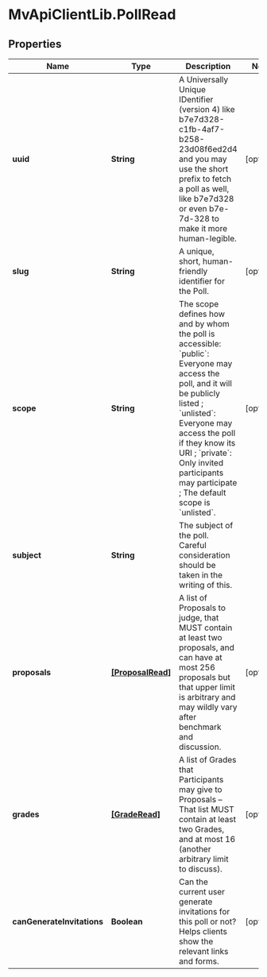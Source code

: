 # MvApiClientLib.PollRead

## Properties

Name | Type | Description | Notes
------------ | ------------- | ------------- | -------------
**uuid** | **String** | A Universally Unique IDentifier (version 4) like b7e7d328-c1fb-4af7-b258-23d08f6ed2d4 and you may use the short prefix to fetch a poll as well, like b7e7d328 or even b7e-7d-328 to make it more human-legible. | [optional] 
**slug** | **String** | A unique, short, human-friendly identifier for the Poll. | [optional] 
**scope** | **String** | The scope defines how and by whom the poll is accessible: &#x60;public&#x60;: Everyone may access the poll, and it will be publicly listed ; &#x60;unlisted&#x60;: Everyone may access the poll if they know its URI ; &#x60;private&#x60;: Only invited participants may participate ; The default scope is &#x60;unlisted&#x60;. | [optional] 
**subject** | **String** | The subject of the poll. Careful consideration should be taken in the writing of this. | 
**proposals** | [**[ProposalRead]**](ProposalRead.md) | A list of Proposals to judge, that MUST contain at least two proposals, and can have at most 256 proposals but that upper limit is arbitrary and may wildly vary after benchmark and discussion. | [optional] 
**grades** | [**[GradeRead]**](GradeRead.md) | A list of Grades that Participants may give to Proposals – That list MUST contain at least two Grades, and at most 16 (another arbitrary limit to discuss). | [optional] 
**canGenerateInvitations** | **Boolean** | Can the current user generate invitations for this poll or not? Helps clients show the relevant links and forms. | [optional] 


